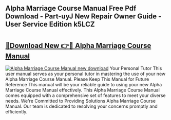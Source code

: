 ## Alpha Marriage Course Manual Free Pdf Download - Part-uyJ New Repair Owner Guide - User Service Edition k5LCZ

# <h2><a href="http://bc44578.oget.top/?id=Alpha+Marriage+Course+Manual">🔗Download New 👉🔴 Alpha Marriage Course Manual</a></h2>

[![Alpha Marriage Course Manual new download](https://i.imgur.com/5g1atiW.png)](http://bc44578.oget.top/?id=Alpha+Marriage+Course+Manual)
Your Personal Tutor This user manual serves as your personal tutor in mastering the use of your new Alpha Marriage Course Manual. Please Keep This Manual for Future Reference This manual will be your reliable guide to using your new Alpha Marriage Course Manual effectively. This Alpha Marriage Course Manual comes equipped with a comprehensive set of features to meet your diverse needs. We're Committed to Providing Solutions Alpha Marriage Course Manual. Our team is dedicated to resolving your concerns promptly and efficiently.
